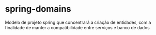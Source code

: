 # spring-domains
Modelo de projeto spring que concentrará a criação de entidades, com a finalidade de manter a compatibilidade entre serviços e banco de dados
